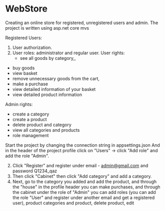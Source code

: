 # WebStore

Сreating an online store for registered, unregistered users and admin.
The project is written using asp.net core mvs

Registered Users:
1. User authorization.
2. User roles: administrator and regular user.
User rights:
  	- see all goods by category,,
- buy goods
- view basket
- remove unnecessary goods from the cart,
- make a purchase
 - view detailed information of your basket
- view detailed product information

Admin rights:
 - create a category
 - create a product
 - delete product and category
 - view all categories and products
 - role management


Start the project by changing the connection string in appsettings.json
And in the header of the project profile click on "Users" -> click "Add role" and add the role "Admin".

2. Click "Register" and register under email - admin@gmail.com and password Q1234_qaz
3. Then click "Cabinet" then click "Add category" and add a category.
4. Next, go to the category you added and add the product,
   and through the "house" in the profile header you can make purchases, and through the cabinet under the role of "Admin" you can add roles
  (you can add the role "User" and register under another email and get a registered user), product categories and product, delete product, edit
